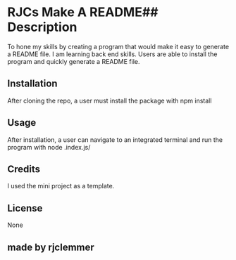  # RJCs Make A README## Description
To hone my skills by creating a program that would make it easy to generate a README file.
I am learning back end skills.
Users are able to install the program and quickly generate a README file.


## Installation
After cloning the repo, a user must install the package with npm install

         

## Usage
After installation, a user can navigate to an integrated terminal and run the program with node .index.js/


## Credits
I used the mini project as a template.



## License
None
 ## made by rjclemmer